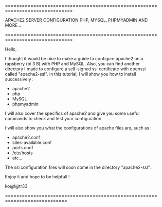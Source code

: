 ==============================================================================

APACHE2 SERVER CONFIGURATION PHP, MYSQL, PHPMYADMIN AND MORE...

==============================================================================

Hello,

I thought it would be nice to make a guide to configure apache2 on a rapsberry 
(pi 3 B) with PHP and MySQL.
Also, you can find another directory I made to configure a self-signed ssl 
certificate with openssl called "apache2-ssl".
In this tutorial, I will show you how to install successively :
+ apache2
+ php
+ MySQL
+ phpmyadmin

I will also cover the specifics of apache2 and give you some useful commands 
to check and test your configuration.

I will also show you what the configurations of apache files are, such as :
+ apache2.conf
+ sites-available.conf
+ ports.conf
+ /etc/hosts
+ etc...

The ssl configuration files will soon come in the directory "apache2-ssl".

Enjoy it and hope to be helpfull !

ko@l@tr33

============================================================================
